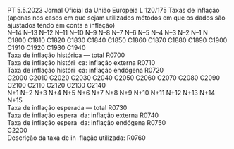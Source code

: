PT  5.5.2023 Jornal Oficial da União Europeia L 120/175
 Taxas de inflação (apenas nos casos em que sejam utilizados métodos em que os dados são ajustados tendo em conta a inflação)  
N–14  N–13  N–12  N–11  N–10  N–9  N–8  N–7  N–6  N–5  N–4  N–3  N–2  N–1  N  
C1800  C1810  C1820  C1830  C1840  C1850  C1860  C1870  C1880  C1890  C1900  C1910  C1920  C1930  C1940  
Taxa de inflação histórica 
— total  R0700  
Taxa de inflação históri ­
ca: inflação externa  R0710  
Taxa de inflação históri ­
ca: inflação endógena  R0720  
C2000  C2010  C2020  C2030  C2040  C2050  C2060  C2070  C2080  C2090  C2100  C2110  C2120  C2130  C2140  
N+1  N+2  N+3  N+4  N+5  N+6  N+7  N+8  N+9  N+10  N+11  N+12  N+13  N+14  N+15  
Taxa de inflação esperada 
— total  R0730  
Taxa de inflação espera ­
da: inflação externa  R0740  
Taxa de inflação espera ­
da: inflação endógena  R0750  
C2200  
Descrição da taxa de in ­
flação utilizada:  R0760